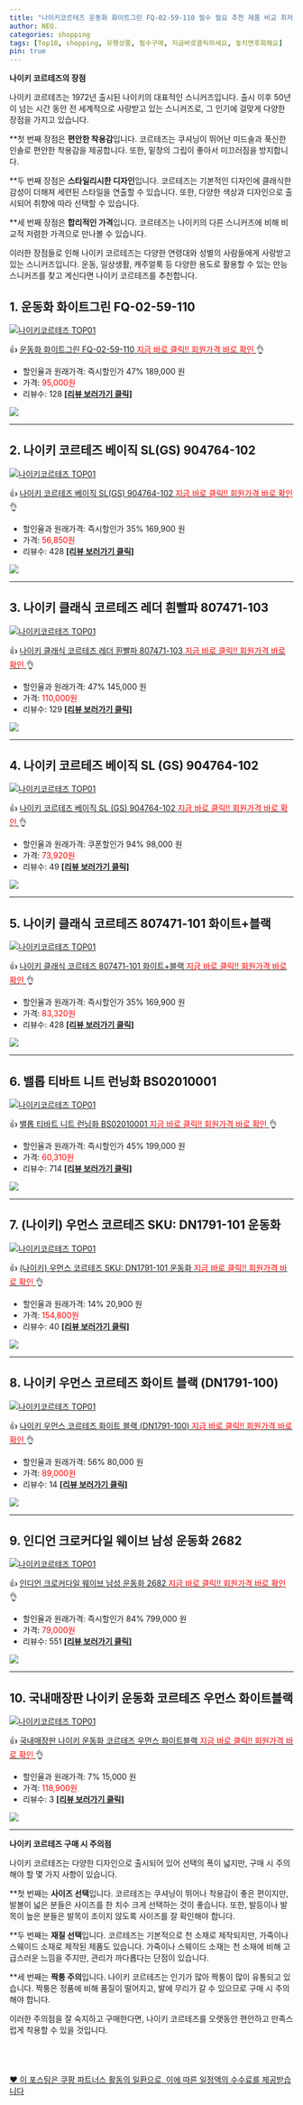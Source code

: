 ```yaml
---
title: "나이키코르테즈 운동화 화이트그린 FQ-02-59-110 필수 필요 추천 제품 비교 최저 가격 비교 장점 구매 후기 구매평"
author: NEO.
categories: shopping
tags: [Top10, shopping, 유행상품, 필수구매, 지금바로클릭하세요, 놓치면후회해요]
pin: true
---
```

**나이키 코르테즈의 장점**

나이키 코르테즈는 1972년 출시된 나이키의 대표적인 스니커즈입니다. 출시 이후 50년이 넘는 시간 동안 전 세계적으로 사랑받고 있는 스니커즈로, 그 인기에 걸맞게 다양한 장점을 가지고 있습니다.

**첫 번째 장점은 **편안한 착용감**입니다. 코르테즈는 쿠셔닝이 뛰어난 미드솔과 푹신한 인솔로 편안한 착용감을 제공합니다. 또한, 밑창의 그립이 좋아서 미끄러짐을 방지합니다.

**두 번째 장점은 **스타일리시한 디자인**입니다. 코르테즈는 기본적인 디자인에 클래식한 감성이 더해져 세련된 스타일을 연출할 수 있습니다. 또한, 다양한 색상과 디자인으로 출시되어 취향에 따라 선택할 수 있습니다.

**세 번째 장점은 **합리적인 가격**입니다. 코르테즈는 나이키의 다른 스니커즈에 비해 비교적 저렴한 가격으로 만나볼 수 있습니다.

이러한 장점들로 인해 나이키 코르테즈는 다양한 연령대와 성별의 사람들에게 사랑받고 있는 스니커즈입니다. 운동, 일상생활, 캐주얼룩 등 다양한 용도로 활용할 수 있는 만능 스니커즈를 찾고 계신다면 나이키 코르테즈를 추천합니다.

   

## 1. 운동화 화이트그린 FQ-02-59-110

[![나이키코르테즈 TOP01](https://thumbnail6.coupangcdn.com/thumbnails/remote/490x490ex/image/vendor_inventory/4ab3/74ec597f5307ae677252c75adb3505173df2f157c54e6ed262864da4b7ae.jpg)](https://link.coupang.com/re/AFFSDP?lptag=AF3617701&subid=GithubCoopas&pageKey=7712660692&traceid=V0-153&itemId=20678249161&vendorItemId=88083982928)


👍 [운동화 화이트그린 FQ-02-59-110 <font color=red> 지금 바로 클릭!! 회원가격 바로 확인 </font> ](https://link.coupang.com/re/AFFSDP?lptag=AF3617701&subid=GithubCoopas&pageKey=7712660692&traceid=V0-153&itemId=20678249161&vendorItemId=88083982928) 👌 


- 할인율과 원래가격: 즉시할인가 47%  189,000   원
- 가격: <span style='color:red'>95,000원</span>
- 리뷰수: 128  [**[리뷰 보러가기 클릭]**](https://link.coupang.com/re/AFFSDP?lptag=AF3617701&subid=GithubCoopas&pageKey=7712660692&traceid=V0-153&itemId=20678249161&vendorItemId=88083982928)

[![](/discount_price.png)](https://link.coupang.com/re/AFFSDP?lptag=AF3617701&subid=GithubCoopas&pageKey=7712660692&traceid=V0-153&itemId=20678249161&vendorItemId=88083982928)

---


   

## 2. 나이키 코르테즈 베이직 SL(GS) 904764-102

[![나이키코르테즈 TOP01](https://thumbnail10.coupangcdn.com/thumbnails/remote/490x490ex/image/vendor_inventory/c745/b7adaa4a53a015aae39ba84a3244c13cae86dd3d7912342ba9a8dc7d2688.jpg)](https://link.coupang.com/re/AFFSDP?lptag=AF3617701&subid=GithubCoopas&pageKey=6940543405&traceid=V0-153&itemId=16828207995&vendorItemId=87532474948)


👍 [나이키 코르테즈 베이직 SL(GS) 904764-102 <font color=red> 지금 바로 클릭!! 회원가격 바로 확인 </font> ](https://link.coupang.com/re/AFFSDP?lptag=AF3617701&subid=GithubCoopas&pageKey=6940543405&traceid=V0-153&itemId=16828207995&vendorItemId=87532474948) 👌 


- 할인율과 원래가격: 즉시할인가 35%  169,900   원
- 가격: <span style='color:red'>56,850원</span>
- 리뷰수: 428  [**[리뷰 보러가기 클릭]**](https://link.coupang.com/re/AFFSDP?lptag=AF3617701&subid=GithubCoopas&pageKey=6940543405&traceid=V0-153&itemId=16828207995&vendorItemId=87532474948)

[![](/discount_price.png)](https://link.coupang.com/re/AFFSDP?lptag=AF3617701&subid=GithubCoopas&pageKey=6940543405&traceid=V0-153&itemId=16828207995&vendorItemId=87532474948)

---


   

## 3. 나이키 클래식 코르테즈 레더 흰빨파 807471-103

[![나이키코르테즈 TOP01](https://thumbnail10.coupangcdn.com/thumbnails/remote/490x490ex/image/vendor_inventory/02b8/b02087c83b0ed9d88d0f653d33910c84159f3552c2bec833423cf111b32b.jpg)](https://link.coupang.com/re/AFFSDP?lptag=AF3617701&subid=GithubCoopas&pageKey=7018265982&traceid=V0-153&itemId=15688777953&vendorItemId=88073272307)


👍 [나이키 클래식 코르테즈 레더 흰빨파 807471-103 <font color=red> 지금 바로 클릭!! 회원가격 바로 확인 </font> ](https://link.coupang.com/re/AFFSDP?lptag=AF3617701&subid=GithubCoopas&pageKey=7018265982&traceid=V0-153&itemId=15688777953&vendorItemId=88073272307) 👌 


- 할인율과 원래가격: 47%  145,000   원
- 가격: <span style='color:red'>110,000원</span>
- 리뷰수: 129  [**[리뷰 보러가기 클릭]**](https://link.coupang.com/re/AFFSDP?lptag=AF3617701&subid=GithubCoopas&pageKey=7018265982&traceid=V0-153&itemId=15688777953&vendorItemId=88073272307)

[![](/discount_price.png)](https://link.coupang.com/re/AFFSDP?lptag=AF3617701&subid=GithubCoopas&pageKey=7018265982&traceid=V0-153&itemId=15688777953&vendorItemId=88073272307)

---


   

## 4. 나이키 코르테즈 베이직 SL (GS) 904764-102

[![나이키코르테즈 TOP01](https://thumbnail9.coupangcdn.com/thumbnails/remote/490x490ex/image/vendor_inventory/9e1e/e1ed3da83fd4869763742415a62070c377a8df2bef0a4e4eb9ce87595775.jpg)](https://link.coupang.com/re/AFFSDP?lptag=AF3617701&subid=GithubCoopas&pageKey=6714077160&traceid=V0-153&itemId=15596709249&vendorItemId=87371310406)


👍 [나이키 코르테즈 베이직 SL (GS) 904764-102 <font color=red> 지금 바로 클릭!! 회원가격 바로 확인 </font> ](https://link.coupang.com/re/AFFSDP?lptag=AF3617701&subid=GithubCoopas&pageKey=6714077160&traceid=V0-153&itemId=15596709249&vendorItemId=87371310406) 👌 


- 할인율과 원래가격: 쿠폰할인가 94%  98,000   원
- 가격: <span style='color:red'>73,920원</span>
- 리뷰수: 49  [**[리뷰 보러가기 클릭]**](https://link.coupang.com/re/AFFSDP?lptag=AF3617701&subid=GithubCoopas&pageKey=6714077160&traceid=V0-153&itemId=15596709249&vendorItemId=87371310406)

[![](/discount_price.png)](https://link.coupang.com/re/AFFSDP?lptag=AF3617701&subid=GithubCoopas&pageKey=6714077160&traceid=V0-153&itemId=15596709249&vendorItemId=87371310406)

---


   

## 5. 나이키 클래식 코르테즈 807471-101 화이트+블랙

[![나이키코르테즈 TOP01](https://thumbnail9.coupangcdn.com/thumbnails/remote/490x490ex/image/vendor_inventory/b52d/4abaf619f6ba9e8a16ebe0b210514042a35cb13ec2ebf623c36fa3a82392.jpg)](https://link.coupang.com/re/AFFSDP?lptag=AF3617701&subid=GithubCoopas&pageKey=7712510207&traceid=V0-153&itemId=20677504778&vendorItemId=87882737656)


👍 [나이키 클래식 코르테즈 807471-101 화이트+블랙 <font color=red> 지금 바로 클릭!! 회원가격 바로 확인 </font> ](https://link.coupang.com/re/AFFSDP?lptag=AF3617701&subid=GithubCoopas&pageKey=7712510207&traceid=V0-153&itemId=20677504778&vendorItemId=87882737656) 👌 


- 할인율과 원래가격: 즉시할인가 35%  169,900   원
- 가격: <span style='color:red'>83,320원</span>
- 리뷰수: 428  [**[리뷰 보러가기 클릭]**](https://link.coupang.com/re/AFFSDP?lptag=AF3617701&subid=GithubCoopas&pageKey=7712510207&traceid=V0-153&itemId=20677504778&vendorItemId=87882737656)

[![](/discount_price.png)](https://link.coupang.com/re/AFFSDP?lptag=AF3617701&subid=GithubCoopas&pageKey=7712510207&traceid=V0-153&itemId=20677504778&vendorItemId=87882737656)

---


   

## 6. 밸롭 티바트 니트 런닝화 BS02010001

[![나이키코르테즈 TOP01](https://thumbnail7.coupangcdn.com/thumbnails/remote/490x490ex/image/retail/images/855879599784518-f8e7f407-16c1-4b16-83e5-e4aaf2ae3724.jpg)](https://link.coupang.com/re/AFFSDP?lptag=AF3617701&subid=GithubCoopas&pageKey=1987199303&traceid=V0-153&itemId=3381211092&vendorItemId=71367870612)


👍 [밸롭 티바트 니트 런닝화 BS02010001 <font color=red> 지금 바로 클릭!! 회원가격 바로 확인 </font> ](https://link.coupang.com/re/AFFSDP?lptag=AF3617701&subid=GithubCoopas&pageKey=1987199303&traceid=V0-153&itemId=3381211092&vendorItemId=71367870612) 👌 


- 할인율과 원래가격: 즉시할인가 45%  199,000   원
- 가격: <span style='color:red'>60,310원</span>
- 리뷰수: 714  [**[리뷰 보러가기 클릭]**](https://link.coupang.com/re/AFFSDP?lptag=AF3617701&subid=GithubCoopas&pageKey=1987199303&traceid=V0-153&itemId=3381211092&vendorItemId=71367870612)

[![](/discount_price.png)](https://link.coupang.com/re/AFFSDP?lptag=AF3617701&subid=GithubCoopas&pageKey=1987199303&traceid=V0-153&itemId=3381211092&vendorItemId=71367870612)

---


   

## 7. (나이키) 우먼스 코르테즈 SKU: DN1791-101 운동화

[![나이키코르테즈 TOP01](https://thumbnail7.coupangcdn.com/thumbnails/remote/490x490ex/image/vendor_inventory/2877/e4c4bd4867e1e13595d2576ce44f8cf717456b139894267092592c8b4fd5.png)](https://link.coupang.com/re/AFFSDP?lptag=AF3617701&subid=GithubCoopas&pageKey=7309149205&traceid=V0-153&itemId=18720884036&vendorItemId=85908271475)


👍 [(나이키) 우먼스 코르테즈 SKU: DN1791-101 운동화 <font color=red> 지금 바로 클릭!! 회원가격 바로 확인 </font> ](https://link.coupang.com/re/AFFSDP?lptag=AF3617701&subid=GithubCoopas&pageKey=7309149205&traceid=V0-153&itemId=18720884036&vendorItemId=85908271475) 👌 


- 할인율과 원래가격: 14%  20,900   원
- 가격: <span style='color:red'>154,800원</span>
- 리뷰수: 40  [**[리뷰 보러가기 클릭]**](https://link.coupang.com/re/AFFSDP?lptag=AF3617701&subid=GithubCoopas&pageKey=7309149205&traceid=V0-153&itemId=18720884036&vendorItemId=85908271475)

[![](/discount_price.png)](https://link.coupang.com/re/AFFSDP?lptag=AF3617701&subid=GithubCoopas&pageKey=7309149205&traceid=V0-153&itemId=18720884036&vendorItemId=85908271475)

---


   

## 8. 나이키 우먼스 코르테즈 화이트 블랙 (DN1791-100)

[![나이키코르테즈 TOP01](https://thumbnail7.coupangcdn.com/thumbnails/remote/490x490ex/image/vendor_inventory/6ea3/6e62983feaf296fffcb8b25f812a2ff362df16503d95cdd930cdc69ec22e.jpg)](https://link.coupang.com/re/AFFSDP?lptag=AF3617701&subid=GithubCoopas&pageKey=7443078265&traceid=V0-153&itemId=19358950404&vendorItemId=87879850216)


👍 [나이키 우먼스 코르테즈 화이트 블랙 (DN1791-100) <font color=red> 지금 바로 클릭!! 회원가격 바로 확인 </font> ](https://link.coupang.com/re/AFFSDP?lptag=AF3617701&subid=GithubCoopas&pageKey=7443078265&traceid=V0-153&itemId=19358950404&vendorItemId=87879850216) 👌 


- 할인율과 원래가격: 56%  80,000   원
- 가격: <span style='color:red'>89,000원</span>
- 리뷰수: 14  [**[리뷰 보러가기 클릭]**](https://link.coupang.com/re/AFFSDP?lptag=AF3617701&subid=GithubCoopas&pageKey=7443078265&traceid=V0-153&itemId=19358950404&vendorItemId=87879850216)

[![](/discount_price.png)](https://link.coupang.com/re/AFFSDP?lptag=AF3617701&subid=GithubCoopas&pageKey=7443078265&traceid=V0-153&itemId=19358950404&vendorItemId=87879850216)

---


   

## 9. 인디언 크로커다일 웨이브 남성 운동화 2682

[![나이키코르테즈 TOP01](https://thumbnail9.coupangcdn.com/thumbnails/remote/490x490ex/image/vendor_inventory/7ef5/b0b52d8e3bc8c712daaac4a06c6d6862da6e500bd556b41f0050b240a1c9.jpg)](https://link.coupang.com/re/AFFSDP?lptag=AF3617701&subid=GithubCoopas&pageKey=6867326117&traceid=V0-153&itemId=16417499631&vendorItemId=83608430242)


👍 [인디언 크로커다일 웨이브 남성 운동화 2682 <font color=red> 지금 바로 클릭!! 회원가격 바로 확인 </font> ](https://link.coupang.com/re/AFFSDP?lptag=AF3617701&subid=GithubCoopas&pageKey=6867326117&traceid=V0-153&itemId=16417499631&vendorItemId=83608430242) 👌 


- 할인율과 원래가격: 즉시할인가 84%  799,000   원
- 가격: <span style='color:red'>79,000원</span>
- 리뷰수: 551  [**[리뷰 보러가기 클릭]**](https://link.coupang.com/re/AFFSDP?lptag=AF3617701&subid=GithubCoopas&pageKey=6867326117&traceid=V0-153&itemId=16417499631&vendorItemId=83608430242)

[![](/discount_price.png)](https://link.coupang.com/re/AFFSDP?lptag=AF3617701&subid=GithubCoopas&pageKey=6867326117&traceid=V0-153&itemId=16417499631&vendorItemId=83608430242)

---


   

## 10. 국내매장판 나이키 운동화 코르테즈 우먼스 화이트블랙

[![나이키코르테즈 TOP01](https://thumbnail8.coupangcdn.com/thumbnails/remote/490x490ex/image/vendor_inventory/a13f/dbc335d2f96d714c5c487c912095d93b5c986d687691442fe8e71fa182cc.jpg)](https://link.coupang.com/re/AFFSDP?lptag=AF3617701&subid=GithubCoopas&pageKey=7487893581&traceid=V0-153&itemId=19574319336&vendorItemId=86682031586)


👍 [국내매장판 나이키 운동화 코르테즈 우먼스 화이트블랙 <font color=red> 지금 바로 클릭!! 회원가격 바로 확인 </font> ](https://link.coupang.com/re/AFFSDP?lptag=AF3617701&subid=GithubCoopas&pageKey=7487893581&traceid=V0-153&itemId=19574319336&vendorItemId=86682031586) 👌 


- 할인율과 원래가격: 7%  15,000   원
- 가격: <span style='color:red'>118,900원</span>
- 리뷰수: 3  [**[리뷰 보러가기 클릭]**](https://link.coupang.com/re/AFFSDP?lptag=AF3617701&subid=GithubCoopas&pageKey=7487893581&traceid=V0-153&itemId=19574319336&vendorItemId=86682031586)

[![](/discount_price.png)](https://link.coupang.com/re/AFFSDP?lptag=AF3617701&subid=GithubCoopas&pageKey=7487893581&traceid=V0-153&itemId=19574319336&vendorItemId=86682031586)

---
**나이키 코르테즈 구매 시 주의점**

나이키 코르테즈는 다양한 디자인으로 출시되어 있어 선택의 폭이 넓지만, 구매 시 주의해야 할 몇 가지 사항이 있습니다.

**첫 번째는 **사이즈 선택**입니다. 코르테즈는 쿠셔닝이 뛰어나 착용감이 좋은 편이지만, 발볼이 넓은 분들은 사이즈를 한 치수 크게 선택하는 것이 좋습니다. 또한, 발등이나 발목이 높은 분들은 발목이 조이지 않도록 사이즈를 잘 확인해야 합니다.

**두 번째는 **재질 선택**입니다. 코르테즈는 기본적으로 천 소재로 제작되지만, 가죽이나 스웨이드 소재로 제작된 제품도 있습니다. 가죽이나 스웨이드 소재는 천 소재에 비해 고급스러운 느낌을 주지만, 관리가 까다롭다는 단점이 있습니다.

**세 번째는 **짝퉁 주의**입니다. 나이키 코르테즈는 인기가 많아 짝퉁이 많이 유통되고 있습니다. 짝퉁은 정품에 비해 품질이 떨어지고, 발에 무리가 갈 수 있으므로 구매 시 주의해야 합니다.

이러한 주의점을 잘 숙지하고 구매한다면, 나이키 코르테즈를 오랫동안 편안하고 만족스럽게 착용할 수 있을 것입니다.<br><br><br><br><br> [ ❤  이 포스팅은 쿠팡 파트너스 활동의 일환으로, 이에 따른 일정액의 수수료를 제공받습니다](https://link.coupang.com/a/bcEFyh)